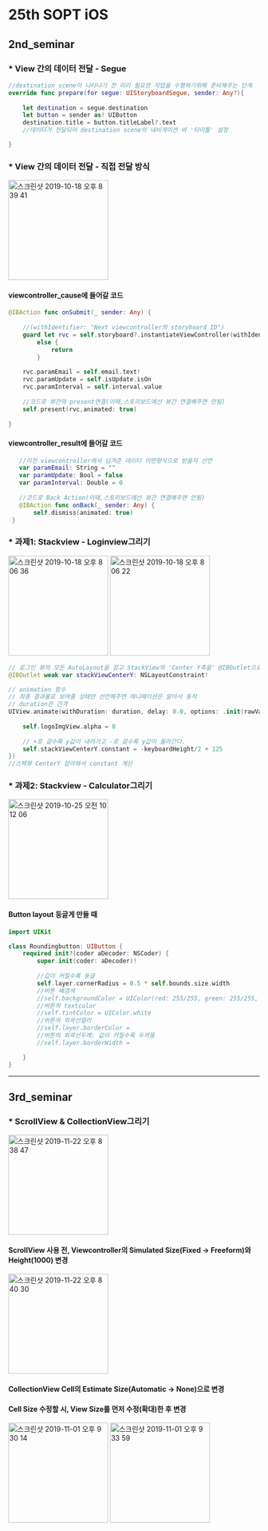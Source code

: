 # 25th SOPT iOS
## 2nd_seminar  
### __* View 간의 데이터 전달 - Segue__

```swift
//destination scene이 나타나기 전 미리 필요한 작업을 수행하기위해 준비해주는 단계
override func prepare(for segue: UIStoryboardSegue, sender: Any?){
    
    let destination = segue.destination
    let button = sender as! UIButton
    destination.title = button.titleLabel?.text
    //데이터가 전달되어 destination scene의 네비게이션 바 '타이틀' 설정

}
```

### __* View 간의 데이터 전달 - 직접 전달 방식__

<img width="200" alt="스크린샷 2019-10-18 오후 8 39 41" src="https://user-images.githubusercontent.com/22251299/67091851-b43b4280-f1e8-11e9-8d24-ed17356a077f.png">

#### viewcontroller_cause에 들어갈 코드
```swift
@IBAction func onSubmit(_ sender: Any) {
    
    //(withIdentifier: "Next viewcontroller의 storyboard ID")
    guard let rvc = self.storyboard?.instantiateViewController(withIdentifier: "RVC") as? ViewController_result
        else {
            return
        }
    
    rvc.paramEmail = self.email.text!
    rvc.paramUpdate = self.isUpdate.isOn
    rvc.paramInterval = self.interval.value
    
    //코드로 뷰간의 present연결(이때,스토리보드에선 뷰간 연결해주면 안됨)
    self.present(rvc,animated: true)
    
}
```

#### viewcontroller_result에 들어갈 코드
```swift
   //이전 viewcontroller에서 넘겨준 데이터 어떤형식으로 받을지 선언
   var paramEmail: String = ""
   var paramUpdate: Bool = false
   var paramInterval: Double = 0
 
   //코드로 Back Action(이때,스토리보드에선 뷰간 연결해주면 안됨)
   @IBAction func onBack(_ sender: Any) {
       self.dismiss(animated: true)
 }
```

### __* 과제1: Stackview - Loginview그리기__
<div>
<img width="200" alt="스크린샷 2019-10-18 오후 8 06 36" src="https://user-images.githubusercontent.com/22251299/67090084-26f5ef00-f1e4-11e9-8d93-71bdd0a9b10a.png">

<img width="200" alt="스크린샷 2019-10-18 오후 8 06 22" src="https://user-images.githubusercontent.com/22251299/67090115-3c6b1900-f1e4-11e9-963e-9794f9de4149.png">
</div>

```swift  
// 로그인 뷰의 모든 AutoLayout을 잡고 StackView의 'Center Y축을' @IBOutlet으로 선언해서 키보드 제스처에 따라 높이를 제어
@IBOutlet weak var stackViewCenterY: NSLayoutConstraint! 

// animation 함수
// 최종 결과물로 보여줄 상태만 선언해주면 애니메이션은 알아서 동작
// duration은 간격
UIView.animate(withDuration: duration, delay: 0.0, options: .init(rawValue: curve), animations: {
    
    self.logoImgView.alpha = 0
    
    // +로 갈수록 y값이 내려가고 -로 갈수록 y값이 올라간다.
    self.stackViewCenterY.constant = -keyboardHeight/2 + 125
})
//스택뷰 CenterY 잡아와서 constant 계산
```

### __* 과제2: Stackview - Calculator그리기__

<div>
<img width="200" alt="스크린샷 2019-10-25 오전 10 12 06" src="https://user-images.githubusercontent.com/22251299/67537644-45457880-f717-11e9-92db-4efac2694b7d.png">
</div>

#### Button layout 둥글게 만들 때 
```swift  
import UIKit

class Roundingbutton: UIButton {
    required init?(coder aDecoder: NSCoder) {
        super.init(coder: aDecoder)!
        
        //값이 커질수록 둥글
        self.layer.cornerRadius = 0.5 * self.bounds.size.width
        //버튼 배경색
        //self.backgroundColor = UIColor(red: 255/255, green: 255/255, blue: 255/255, alpha: 1)
        //버튼의 textcolor
        //self.tintColor = UIColor.white
        //버튼의 외곽선컬러
        //self.layer.borderColor =
        //버튼의 외곽선두께: 값이 커질수록 두꺼움
        //self.layer.borderWidth =

    }
}
```

--------------------------------------------------------------------------------------------------------------------------------------

## 3rd_seminar  
### __* ScrollView & CollectionView그리기__

<img width="200" alt="스크린샷 2019-11-22 오후 8 38 47" src="https://user-images.githubusercontent.com/22251299/69423324-27485380-0d69-11ea-80f1-4f7428c669e7.png">

#### ScrollView 사용 전, Viewcontroller의 Simulated Size(Fixed -> Freeform)와 Height(1000) 변경

<img width="200" alt="스크린샷 2019-11-22 오후 8 40 30" src="https://user-images.githubusercontent.com/22251299/69423468-86a66380-0d69-11ea-8149-919df3a82ff6.png">

#### CollectionView Cell의 Estimate Size(Automatic -> None)으로 변경

#### Cell Size 수정할 시, View Size를  먼저 수정(확대)한 후 변경

<div>
<img width="200" alt="스크린샷 2019-11-01 오후 9 30 14" src="https://user-images.githubusercontent.com/22251299/68025318-cdb3b280-fcef-11e9-9379-3009bfea8c57.png">

<img width="200" alt="스크린샷 2019-11-01 오후 9 33 59" src="https://user-images.githubusercontent.com/22251299/68025269-baa0e280-fcef-11e9-8857-03b04667ea44.png">
</div>
